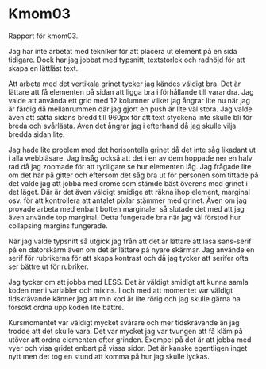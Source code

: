 Kmom03
===============================

Rapport för kmom03.

Jag har inte arbetat med tekniker för att placera ut element på en sida tidigare. Dock har jag jobbat med typsnitt, textstorlek och radhöjd för att skapa en lättläst text.

Att arbeta med det vertikala grinet tycker jag kändes väldigt bra. Det är lättare att få elementen på sidan att ligga bra i förhållande till varandra. Jag valde att använda ett grid med 12 kolumner vilket jag ångrar lite nu när jag är färdig då mellanrummen där jag gjort en push är lite väl stora. Jag valde även att sätta sidans bredd till 960px för att text styckena inte skulle bli för breda och svårlästa. Även det ångrar jag i efterhand då jag skulle vilja bredda sidan lite.

Jag hade lite problem med det horisontella grinet då det inte såg likadant ut i alla webbläsare. Jag insåg också att det i en av dem hoppade ner en halv rad då jag zoomade för att tydligare se hur elementen låg. Jag frågade lite om det här på gitter och eftersom det såg bra ut för personen som tittade på det valde jag att jobba med crome som stämde bäst överens med grinet i det läget. Där är det även väldigt smidige att räkna ihop element, marginal osv. för att kontrollera att antalet pixlar stämmer med grinet. Även om jag provade arbeta med enbart botten marginaler så slutade det med att jag även använde top marginal. Detta fungerade bra när jag väl förstod hur collapsing margins fungerade.

När jag valde typsnitt så utgick jag från att det är lättare att läsa sans-serif på en datorskärm även om det är lättare på nyare skärmar. Jag använde en serif för rubrikerna för att skapa kontrast och då jag tycker att serifer ofta ser bättre ut för rubriker.

Jag tycker om att jobba med LESS. Det är väldigt smidigt att kunna samla koden mer i variabler och mixins. I och med att momentet var väldigt tidskrävande känner jag att min kod är lite rörig och jag skulle gärna ha försökt ordna upp koden lite bättre.

Kursmomentet var väldigt mycket svårare och mer tidskrävande än jag trodde att det skulle vara. Det var mycket jag var tvungen att få kläm på utöver att ordna elementen efter grinden. Exempel på det är att jobba med vyer och visa gridet enbart på vissa sidor. Det är kanske egentligen inget nytt men det tog en stund att komma på hur jag skulle lyckas.
